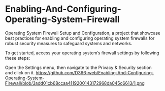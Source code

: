 # Enabling-And-Configuring-Operating-System-Firewall
Operating System Firewall Setup and Configuration, a project that showcase best practices for enabling and configuring operating system firewalls for robust security measures to safeguard systems and networks.

To get started, access your operating system’s firewall settings by following these steps:

Open the Settings menu, then navigate to the Privacy & Security section and click on it.
https://github.com/D366-web/Enabling-And-Configuring-Operating-System-Firewall/blob/3add01cb68ccaa4119200143172968da045c6613/1.png

